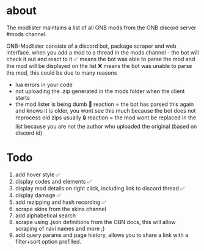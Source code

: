# about
The modlister maintains a list of all ONB mods from the ONB discord server #mods channel.

ONB-Modlister consists of a discord bot, package scraper and web interface.
when you add a mod to a thread in the mods channel - the bot will check it out and react to it
✅ means the bot was able to parse the mod and the mod will be displayed on the list
❌ means the bot was unable to parse the mod, this could be due to many reasons
- lua errors in your code
- not uploading the .zip generated in the mods folder when the client starts
- the mod lister is being dumb
📁  reaction = the bot has parsed this again and knows it is older, you wont see this much because the bot does not reprocess old zips usually
🔒  reaction = the mod wont be replaced in the list because you are not the author who uploaded the original (based on discord id)

# Todo

1. add hover style ✅
1. display codes and elements ✅
1. display mod details on right click, including link to discord thread ✅
1. display damage ✅
1. add rezipping and hash recording ✅
1. scrape skins from the skins channel
1. add alphabetical search
1. scrape using .json definitions from the OBN docs, this will allow scraping of navi names and more ;)
1. add query params and page history, allows you to share a link with a filter+sort option prefilled.